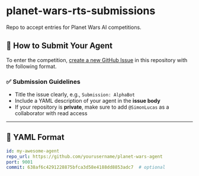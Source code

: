 # planet-wars-rts-submissions

Repo to accept entries for Planet Wars AI competitions.

## 🚀 How to Submit Your Agent

To enter the competition, [create a new GitHub Issue](../../issues/new) in this repository with the following format.

### ✅ Submission Guidelines

- Title the issue clearly, e.g., `Submission: AlphaBot`
- Include a YAML description of your agent in the **issue body**
- If your repository is **private**, make sure to add `@SimonLucas` as a collaborator with read access

---

## 🔣 YAML Format

```yaml
id: my-awesome-agent
repo_url: https://github.com/yourusername/planet-wars-agent
port: 9001
commit: 638af6c4291228875bfca3d58e4188dd8853adc7  # optional
